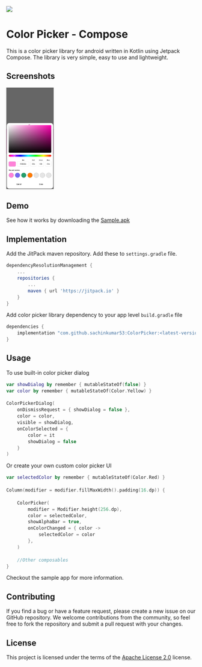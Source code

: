 
[![](https://jitpack.io/v/sachinkumar53/ColorPicker.svg)](https://jitpack.io/#sachinkumar53/ColorPicker)       
# Color Picker - Compose 
This is a color picker library for android written in Kotlin using Jetpack Compose. The library is very simple, easy to use and lightweight.

## Screenshots

<img src="screenshot/screenshot_1.jpg" alt="Screenshot" width="25%"/>

## Demo
See how it works by downloading the [Sample.apk](https://github.com/sachinkumar53/ColorPicker/raw/master/sample.apk)
## Implementation
Add the JitPack maven repository. Add these to `settings.gradle` file.

```gradle
dependencyResolutionManagement {
    ...
    repositories {
        ...
        maven { url 'https://jitpack.io' }
    }
}
```

Add color picker library dependency to your app level `build.gradle` file
```gradle
dependencies {
    implementation "com.github.sachinkumar53:ColorPicker:<latest-version>"
}
```
## Usage

To use built-in color picker dialog

```kotlin
var showDialog by remember { mutableStateOf(false) }
var color by remember { mutableStateOf(Color.Yellow) }

ColorPickerDialog(
    onDismissRequest = { showDialog = false },
    color = color,
    visible = showDialog,
    onColorSelected = {
        color = it
        showDialog = false
    }
)
```

Or create your own custom color picker UI

```kotlin
var selectedColor by remember { mutableStateOf(Color.Red) }

Column(modifier = modifier.fillMaxWidth().padding(16.dp)) {

    ColorPicker(
        modifier = Modifier.height(256.dp),
        color = selectedColor,
        showAlphaBar = true,
        onColorChanged = { color ->
            selectedColor = color
        },
    )

    //Other composables
}
```
Checkout the sample app for more information.


## Contributing

If you find a bug or have a feature request, please create a new issue on our GitHub repository. We welcome contributions from the community, so feel free to fork the repository and submit a pull request with your changes.

## License

This project is licensed under the terms of the [Apache License 2.0](LICENSE) license.
